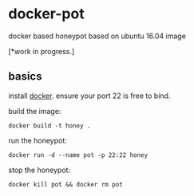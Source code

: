 # docker-pot

docker based honeypot based on ubuntu 16.04 image

[*work in progress.]


## basics 
install [docker](https://docs.docker.com/engine/installation/).
ensure your port 22 is free to bind.

build the image:
```
docker build -t honey .
```

run the honeypot:
```
docker run -d --name pot -p 22:22 honey
```

stop the honeypot:
```
docker kill pot && docker rm pot
```

